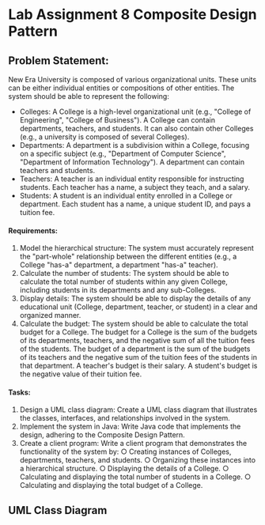 # Lab Assignment 8 Composite Design Pattern

## Problem Statement: 
New Era University is composed of various organizational units. These units can be either individual entities or compositions of other entities. The system should be able to represent the following:

- Colleges: A College is a high-level organizational unit (e.g., "College of Engineering", "College of Business"). A College can contain departments, teachers, and students. It can also contain other Colleges (e.g., a university is composed of several Colleges).
- Departments: A department is a subdivision within a College, focusing on a specific subject (e.g., "Department of Computer Science", "Department of Information Technology"). A department can contain teachers and students.
- Teachers: A teacher is an individual entity responsible for instructing students. Each teacher has a name, a subject they teach, and a salary.
- Students: A student is an individual entity enrolled in a College or department. Each student has a name, a unique student ID, and pays a tuition fee.
#### Requirements:
1. Model the hierarchical structure: The system must accurately represent the "part-whole" relationship between the different entities (e.g., a College "has-a" department, a department "has-a" teacher).
2. Calculate the number of students: The system should be able to calculate the total number of students within any given College, including students in its departments and any sub-Colleges.
3. Display details: The system should be able to display the details of any educational unit (College, department, teacher, or student) in a clear and organized manner.
4. Calculate the budget: The system should be able to calculate the total budget for a College. The budget for a College is the sum of the budgets of its departments, teachers, and the negative sum of all the tuition fees of the students. The budget of a department is the sum of the budgets of its teachers and the negative sum of the tuition fees of the students in that department. A teacher's budget is their salary. A student's budget is the negative value of their tuition fee.
#### Tasks:
1. Design a UML class diagram: Create a UML class diagram that illustrates the classes, interfaces, and relationships involved in the system.
2. Implement the system in Java: Write Java code that implements the design, adhering to the Composite Design Pattern.
3. Create a client program: Write a client program that demonstrates the functionality of the system by:
○ Creating instances of Colleges, departments, teachers, and students.
○ Organizing these instances into a hierarchical structure.
○ Displaying the details of a College.
○ Calculating and displaying the total number of students in a College.
○ Calculating and displaying the total budget of a College.

## UML Class Diagram
